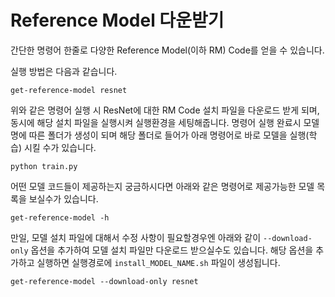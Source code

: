 # Reference Model 다운받기 

간단한 명령어 한줄로 다양한 Reference Model(이하 RM) Code를 얻을 수 있습니다.

실행 방법은 다음과 같습니다.

```shell
get-reference-model resnet
```

위와 같은 명령어 실행 시 ResNet에 대한 RM Code 설치 파일을 다운로드 받게 되며, 동시에 해당 설치 파일을 실행시켜 실행환경을 세팅해줍니다. 명령어 실행 완료시 모델명에 따른 폴더가 생성이 되며 해당 폴더로 들어가 아래 명령어로 바로 모델을 실행(학습) 시킬 수가 있습니다.

```shell
python train.py
```

어떤 모델 코드들이 제공하는지 궁금하시다면 아래와 같은 명령어로 제공가능한 모델 목록을 보실수가 있습니다.

```shell
get-reference-model -h
```

만일, 모델 설치 파일에 대해서 수정 사항이 필요할경우엔 아래와 같이 `--download-only` 옵션을 추가하여 모델 설치 파일만 다운로드 받으실수도 있습니다. 해당 옵션을 추가하고 실행하면 실행경로에 `install_MODEL_NAME.sh` 파일이 생성됩니다.

```shell
get-reference-model --download-only resnet
```